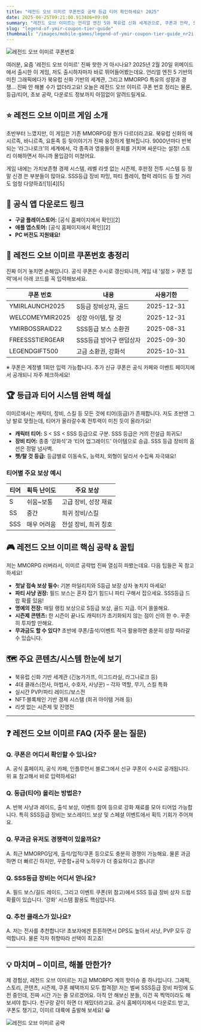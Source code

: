 ```yaml
---
title: "레전드 오브 이미르 쿠폰번호 공략 등급 티어 확인하세요! 2025"
date: 2025-06-25T09:21:00.913406+09:00
summary: "레전드 오브 이미르는 언리얼 엔진 5와 북유럽 신화 세계관으로, 쿠폰과 전략, SSS등급까지 풍부한 재미를 제공하는 가치보존형 MMORPG입니다."
slug: "legend-of-ymir-coupon-tier-guide"
thumbnail: "/images/mobile-games/legend-of-ymir-coupon-tier-guide_nr2i.jpg"
---
```


![레전드 오브 이미르 쿠폰번호](/images/mobile-games/legend-of-ymir-coupon-tier-guide_1_skd4.jpg)


여러분, 요즘 '레전드 오브 이미르' 진짜 핫한 거 아시나요? 2025년 2월 20일 위메이드에서 출시한 이 게임, 저도 출시하자마자 바로 뛰어들어봤는데요. 언리얼 엔진 5 기반의 미친 그래픽에다가 북유럽 신화 기반의 세계관, 그리고 MMORPG 특유의 성장과 경쟁… 진짜 안 해볼 수가 없더라고요! 오늘은 레전드 오브 이미르 쿠폰 번호 정리는 물론, 등급/티어, 초보 공략, 다운로드 정보까지 아낌없이 알려드릴게요.

## ⭐ 레전드 오브 이미르 게임 소개

초반부터 느꼈지만, 이 게임은 기존 MMORPG랑 뭔가 다르더라고요. 북유럽 신화의 에시르족, 바니르족, 요툰족 등 뒷이야기가 진짜 웅장하게 펼쳐집니다. 9000년마다 반복되는 ‘라그나로크’의 세계에서, 각 종족과 영웅들이 윤회를 거치며 싸운다는 설정! 스토리 이해하면서 하니까 몰입감이 미쳤어요.

게임 내에는 가치보존형 경제 시스템, 레벨 리셋 없는 시즌제, 후판정 전투 시스템 등 정말 신경 쓴 부분들이 많아요. SSS등급 장비 파밍, 파티 플레이, 협력 레이드 등 할 거리도 엄청 다양하죠![1][4][5]

## 📱 공식 앱 다운로드 링크

- **구글 플레이스토어:** [공식 홈페이지에서 확인][2]
- **애플 앱스토어:** [공식 홈페이지에서 확인][2]
- **PC 버전도 지원돼요!**

## 🎁 레전드 오브 이미르 쿠폰번호 총정리

진짜 이거 놓치면 손해입니다. 공식 쿠폰은 수시로 갱신되니까, 게임 내 ‘설정 > 쿠폰 입력’에서 아래 코드를 꼭 입력해보세요.

| 쿠폰 번호           | 내용                     | 사용기한           |
|--------------------|-------------------------|--------------------|
| YMIRLAUNCH2025     | S등급 장비상자, 골드     | 2025-12-31         |
| WELCOMEYMIR2025    | 성장 아이템, 탈 것       | 2025-12-31         |
| YMIRBOSSRAID22     | SSS등급 보스 소환권      | 2025-08-31         |
| FREESSSTIERGEAR    | SSS등급 방어구 랜덤상자 | 2025-09-30         |
| LEGENDGIFT500      | 고급 소환권, 강화석      | 2025-10-31         |

※ 쿠폰은 계정별 1회만 입력 가능합니다. 추가 신규 쿠폰은 공식 카페와 이벤트 페이지에서 공개되니 자주 체크하세요!

## 🏆 등급과 티어 시스템 완벽 해설

이미르에서는 캐릭터, 장비, 스킬 등 모든 것에 티어(등급)가 존재합니다. 저도 초반엔 그냥 발로 맞췄는데, 티어가 올라갈수록 전투력이 미친 듯이 올라가요!

- **캐릭터 티어:** S < SS < SSS 등급으로 구분. SSS 등급은 거의 전설급 희귀도!
- **장비 티어:** 종종 ‘강화석’과 ‘티어 업그레이드’ 아이템으로 승급. SSS 등급 장비의 옵션은 정말 넘사벽.
- **펫/탈 것 등급:** 등급별로 이동속도, 능력치, 외형이 달라서 수집욕 자극돼요!

### 티어별 주요 보상 예시

| 티어   | 획득 난이도    | 주요 보상                |
|--------|---------------|--------------------------|
| S      | 쉬움~보통     | 고급 장비, 성장 재료     |
| SS     | 중간          | 희귀 장비/스킬           |
| SSS    | 매우 어려움   | 전설 장비, 희귀 칭호     |

## 🎮 레전드 오브 이미르 핵심 공략 & 꿀팁

저는 MMORPG 러버라서, 이미르 공략법 진짜 열심히 파봤는데요. 다음 팁들은 꼭 참고하세요!

- **첫날 접속 보상 필수:** 기본 마일리지와 S등급 보장 상자 놓치지 마세요!
- **파티 사냥 권장:** 필드 보스는 혼자 잡기 힘드니 파티 구해서 잡으세요. SSS등급 드랍 확률 있음!
- **명예의 전장:** 매일 랭킹 보상으로 S등급 보상, 골드 지급. 이거 쏠쏠해요.
- **시즌제 콘텐츠:** 한 시즌이 끝나도 캐릭터가 초기화되지 않는 점이 신의 한 수. 꾸준히 투자할 만해요.
- **무과금도 할 수 있다?** 초반에 쿠폰/출석/이벤트 적극 활용하면 충분히 성장 따라갈 수 있습니다.

## 🗺️ 주요 콘텐츠/시스템 한눈에 보기

- 북유럽 신화 기반 세계관 (긴눙가가프, 이그드라실, 라그나로크 등)
- 4대 클래스(전사, 마법사, 수호자, 사냥꾼) – 각자 역할, 무기, 스킬 특화
- 실시간 PVP/파티 레이드/보스전
- NFT·블록체인 기반 경제 시스템 (희귀 아이템 거래 등)
- 리셋 없는 시즌제 및 진영전

---

## ❓ 레전드 오브 이미르 FAQ (자주 묻는 질문)

### Q. 쿠폰은 어디서 확인할 수 있나요?
A. 공식 홈페이지, 공식 카페, 인플루언서 블로그에서 신규 쿠폰이 수시로 공개됩니다. 위 표 참고해서 바로 입력하세요!

### Q. 등급(티어) 올리는 방법은?
A. 반복 사냥과 레이드, 출석 보상, 이벤트 참여 등으로 강화 재료를 모아 티어업 가능합니다. 특히 SSS등급 장비는 보스레이드 보상 및 스페셜 이벤트에서 획득 기회가 주어져요.

### Q. 무과금 유저도 경쟁력이 있을까요?
A. 최근 MMORPG답게, 출석/업적/쿠폰 등으로도 충분히 경쟁이 가능해요. 물론 과금하면 더 빠르긴 하지만, 꾸준함+공략 노하우가 더 중요하다고 봅니다!

### Q. SSS등급 장비는 어디서 얻나요?
A. 필드 보스/길드 레이드, 그리고 이벤트 쿠폰(위 참고)에서 SSS 등급 장비 상자 드랍 확률이 있습니다. ‘강화’ 시스템 활용도 핵심입니다.

### Q. 추천 클래스가 있나요?
A. 저는 전사를 추천합니다! 초보자에겐 튼튼하면서 DPS도 높아서 사냥, PVP 모두 강력합니다. 물론 각자 취향따라 선택이 최고죠!

---

## 💡 마치며 – 이미르, 해볼 만한가?

제 경험상, 레전드 오브 이미르는 지금 MMORPG 계의 핫이슈 중 하나입니다. 그래픽, 스토리, 콘텐츠, 시즌제, 쿠폰 혜택까지 모두 합격점! 저는 벌써 SSS등급 장비 파밍에 도전 중인데, 진짜 시간 가는 줄 모르겠어요. 아직 안 해보신 분들, 이건 꼭 찍먹이라도 해보셔야 합니다. 친구랑 같이 하면 더 재밌더라고요. 공식 홈페이지에서 다운로드 받고, 쿠폰도 챙기고, 이미르 대륙에 출발해 보세요! 😀

![레전드 오브 이미르 공략](/images/mobile-games/legend-of-ymir-coupon-tier-guide_2_8135.jpg)
